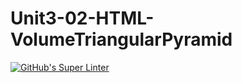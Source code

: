 # Unit3-02-HTML-VolumeTriangularPyramid
[![GitHub's Super Linter](https://github.com/ICS20-Programming-GraydonE/Unit3-02-HTML-VolumeTriangularPyramid/workflows/GitHub's%20Super%20Linter/badge.svg)](https://github.com/ICS20-Programming-GraydonE/Unit3-02-HTML-VolumeTriangularPyramid/actions)